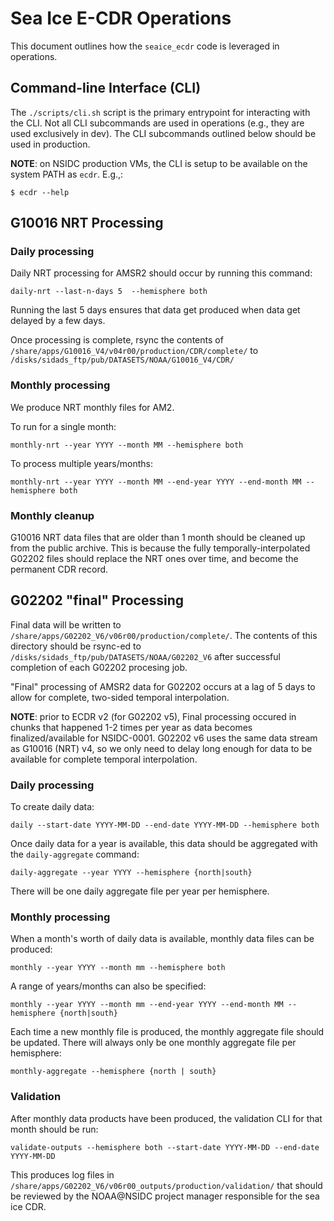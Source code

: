 # Sea Ice E-CDR Operations

This document outlines how the `seaice_ecdr` code is leveraged in operations.


## Command-line Interface (CLI)

The `./scripts/cli.sh` script is the primary entrypoint for interacting with the
CLI. Not all CLI subcommands are used in operations (e.g., they are used
exclusively in dev). The CLI subcommands outlined below should be used in
production.

**NOTE**: on NSIDC production VMs, the CLI is setup to be available on the
system PATH as `ecdr`. E.g.,:

```
$ ecdr --help
```

## G10016 NRT Processing

###  Daily processing

Daily NRT processing for AMSR2 should occur by running this command: 

```
daily-nrt --last-n-days 5  --hemisphere both
```

Running the last 5 days ensures that data get produced when data get delayed by
a few days.

Once processing is complete, rsync the contents of
`/share/apps/G10016_V4/v04r00/production/CDR/complete/` to
`/disks/sidads_ftp/pub/DATASETS/NOAA/G10016_V4/CDR/`

### Monthly processing

We produce NRT monthly files for AM2.

To run for a single month:
```
monthly-nrt --year YYYY --month MM --hemisphere both
```

To process multiple years/months:

```
monthly-nrt --year YYYY --month MM --end-year YYYY --end-month MM --hemisphere both
```

### Monthly cleanup

G10016 NRT data files that are older than 1 month should be cleaned up from the
public archive. This is because the fully temporally-interpolated G02202 files
should replace the NRT ones over time, and become the permanent CDR record.

## G02202 "final" Processing

Final data will be written to
`/share/apps/G02202_V6/v06r00/production/complete/`. The contents of this
directory should be rsync-ed to `/disks/sidads_ftp/pub/DATASETS/NOAA/G02202_V6`
after successful completion of each G02202 procesing job.

"Final" processing of AMSR2 data for G02202 occurs at a lag of 5 days to allow
for complete, two-sided temporal interpolation.

**NOTE**: prior to ECDR v2 (for G02202 v5), Final processing occured in chunks
that happened 1-2 times per year as data becomes finalized/available for
NSIDC-0001. G02202 v6 uses the same data stream as G10016 (NRT) v4, so we only
need to delay long enough for data to be available for complete temporal
interpolation.

### Daily processing

To create daily data:

```
daily --start-date YYYY-MM-DD --end-date YYYY-MM-DD --hemisphere both
```

Once daily data for a year is available, this data should be aggregated with the
`daily-aggregate` command:

```
daily-aggregate --year YYYY --hemisphere {north|south}
```

There will be one daily aggregate file per year per hemisphere.

### Monthly processing

When a month's worth of daily data is available, monthly data files can be produced:

```
monthly --year YYYY --month mm --hemisphere both
```

A range of years/months can also be specified:


```
monthly --year YYYY --month mm --end-year YYYY --end-month MM --hemisphere {north|south}
```

Each time a new monthly file is produced, the monthly aggregate file should be
updated. There will always only be one monthly aggregate file per hemisphere:

```
monthly-aggregate --hemisphere {north | south}
```

### Validation

After monthly data products have been produced, the validation CLI for that
month should be run:


```
validate-outputs --hemisphere both --start-date YYYY-MM-DD --end-date YYYY-MM-DD
```

This produces log files in
`/share/apps/G02202_V6/v06r00_outputs/production/validation/` that should be
reviewed by the NOAA@NSIDC project manager responsible for the sea ice CDR.
